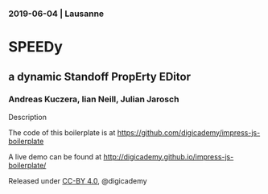 ### 2019-06-04 | Lausanne

# SPEEDy

## a dynamic Standoff PropErty EDitor

### Andreas Kuczera, Iian Neill, Julian Jarosch

Description

The code of this boilerplate is at https://github.com/digicademy/impress-js-boilerplate

A live demo can be found at http://digicademy.github.io/impress-js-boilerplate/

Released under [CC-BY 4.0](https://creativecommons.org/licenses/by/4.0/), @digicademy
